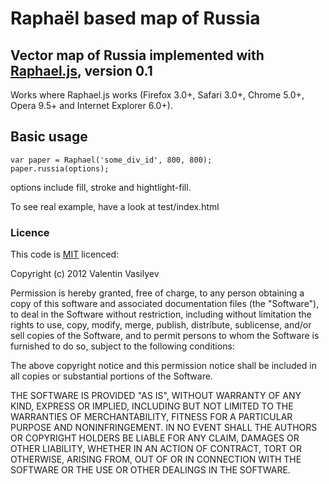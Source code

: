 # Raphaël based map of Russia

## Vector map of Russia implemented with [Raphael.js][raphael], version 0.1

Works where Raphael.js works (Firefox 3.0+, Safari 3.0+, Chrome 5.0+, Opera 9.5+ and Internet Explorer 6.0+).

## Basic usage

``` 
var paper = Raphael('some_div_id', 800, 800);
paper.russia(options);
```
options include fill, stroke and hightlight-fill.

To see real example, have a look at test/index.html 


### Licence

This code is [MIT][mit] licenced:

Copyright (c) 2012 Valentin Vasilyev

Permission is hereby granted, free of charge, to any person obtaining a copy of this software and associated documentation files (the "Software"), to deal in the Software without restriction, including without limitation the rights to use, copy, modify, merge, publish, distribute, sublicense, and/or sell copies of the Software, and to permit persons to whom the Software is furnished to do so, subject to the following conditions:

The above copyright notice and this permission notice shall be included in all copies or substantial portions of the Software.

THE SOFTWARE IS PROVIDED "AS IS", WITHOUT WARRANTY OF ANY KIND, EXPRESS OR IMPLIED, INCLUDING BUT NOT LIMITED TO THE WARRANTIES OF MERCHANTABILITY, FITNESS FOR A PARTICULAR PURPOSE AND NONINFRINGEMENT. IN NO EVENT SHALL THE AUTHORS OR COPYRIGHT HOLDERS BE LIABLE FOR ANY CLAIM, DAMAGES OR OTHER LIABILITY, WHETHER IN AN ACTION OF CONTRACT, TORT OR OTHERWISE, ARISING FROM, OUT OF OR IN CONNECTION WITH THE SOFTWARE OR THE USE OR OTHER DEALINGS IN THE SOFTWARE.



[raphael]: http://raphaeljs.com/
[mit]: http://www.opensource.org/licenses/mit-license.php